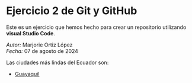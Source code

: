 # Ejercicio 2 de Git y GitHub

Este es un ejercicio que hemos hecho para crear un repositorio utilizando **visual Studio Code**. 

*Autor:* Marjorie Ortiz López  
*Fecha:* 07 de agosto de 2024 

Las ciudades más lindas del Ecuador son:
- [Guayaquil](guayaquil.md)